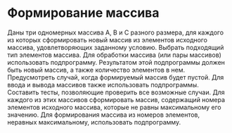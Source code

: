 ﻿# Формирование массива
Даны три одномерных массива А, В и С разного размера, для каждого из которых сформировать новый массив из элементов исходного массива, удовлетворяющих заданному условию. Выбрать подходящий тип элементов массива. Для обработки массива (или пары массивов) использовать подпрограмму. Результатом этой подпрограммы должен быть новый массив, а также количество элементов в нем. Предусмотреть случай, когда формируемый массив будет пустой. Для ввода и вывода массивов также использовать подпрограммы. Составить тесты, позволяющие проверить все возможные случаи.
Для каждого из этих массивов сформировать массив, содержащий номера элементов исходного массива, которые не равны максимальному его значению. Для формирования массива из номеров элементов, неравных максимальному, использовать подпрограмму.
